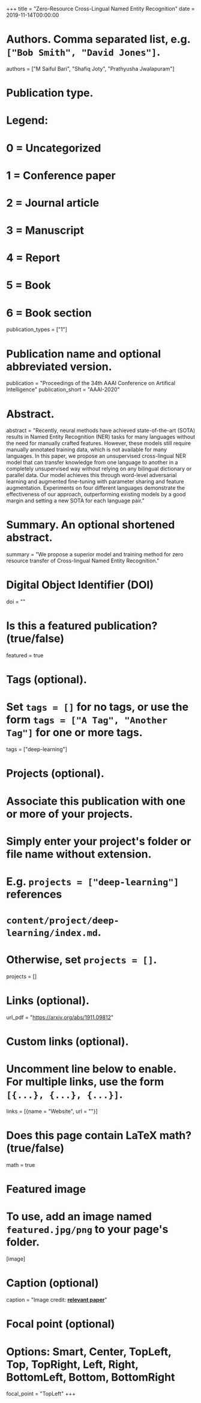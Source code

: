 +++
title = "Zero-Resource Cross-Lingual Named Entity Recognition"
date = 2019-11-14T00:00:00

# Authors. Comma separated list, e.g. `["Bob Smith", "David Jones"]`.
authors = ["M Saiful Bari", "Shafiq Joty", "Prathyusha Jwalapuram"]

# Publication type.
# Legend:
# 0 = Uncategorized
# 1 = Conference paper
# 2 = Journal article
# 3 = Manuscript
# 4 = Report
# 5 = Book
# 6 = Book section
publication_types = ["1"]

# Publication name and optional abbreviated version.
publication = "Proceedings of the 34th AAAI Conference on Artifical Intelligence"
publication_short = "AAAI-2020"

# Abstract.
abstract = "Recently, neural methods have achieved state-of-the-art (SOTA) results in Named Entity Recognition (NER) tasks for many languages without the need for manually crafted features. However, these models still require manually annotated training data, which is not available for many languages. In this paper, we propose an unsupervised cross-lingual NER model that can transfer knowledge from one language to another in a completely unsupervised way without relying on any bilingual dictionary or parallel data. Our model achieves this through word-level adversarial learning and augmented fine-tuning with parameter sharing and feature augmentation. Experiments on four different languages demonstrate the effectiveness of our approach, outperforming existing models by a good margin and setting a new SOTA for each language pair."

# Summary. An optional shortened abstract.
summary = "We propose a superior model and training method for zero resource transfer of Cross-lingual Named Entity Recognition."

# Digital Object Identifier (DOI)
doi = ""

# Is this a featured publication? (true/false)
featured = true

# Tags (optional).
#   Set `tags = []` for no tags, or use the form `tags = ["A Tag", "Another Tag"]` for one or more tags.
tags = ["deep-learning"]

# Projects (optional).
#   Associate this publication with one or more of your projects.
#   Simply enter your project's folder or file name without extension.
#   E.g. `projects = ["deep-learning"]` references 
#   `content/project/deep-learning/index.md`.
#   Otherwise, set `projects = []`.
projects = []

# Links (optional).
url_pdf = "https://arxiv.org/abs/1911.09812"


# Custom links (optional).
#   Uncomment line below to enable. For multiple links, use the form `[{...}, {...}, {...}]`.
links = [{name = "Website", url = ""}]

# Does this page contain LaTeX math? (true/false)
math = true

# Featured image
# To use, add an image named `featured.jpg/png` to your page's folder. 
[image]
  # Caption (optional)
  caption = "Image credit: [**relevant paper**]()"

  # Focal point (optional)
  # Options: Smart, Center, TopLeft, Top, TopRight, Left, Right, BottomLeft, Bottom, BottomRight
  focal_point = "TopLeft"
+++
